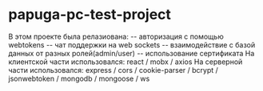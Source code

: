 # papuga-pc-test-project
В этом проекте была релазиована:
 -- авторизация с помощью webtokens
 -- чат поддержки на web sockets
 -- взаимодействие с базой данных от разных ролей(admin/user)
 -- использование сертификата
На клиентской части использовался:
react / mobx / axios
На серверной части использовался:
express / cors / cookie-parser / bcrypt / jsonwebtoken / mongodb / mongoose / ws
